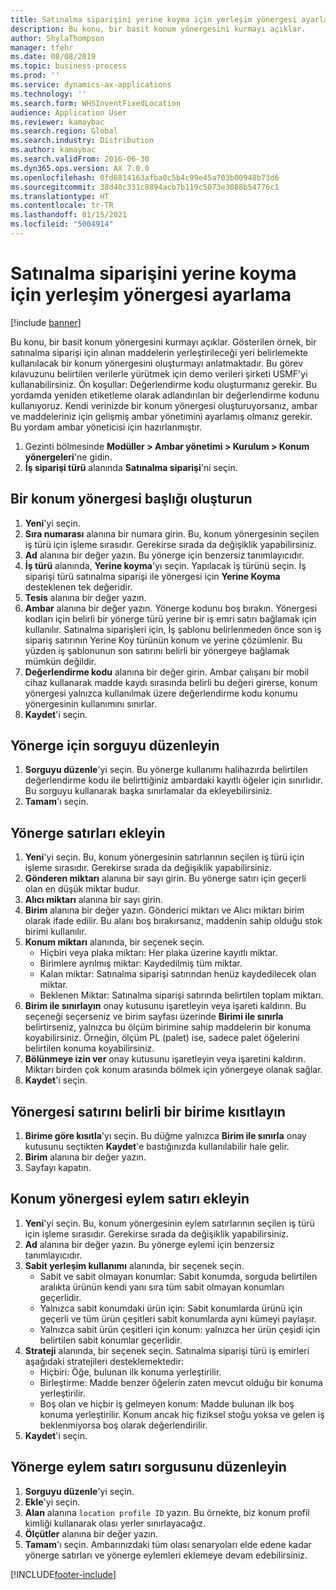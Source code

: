 ```yaml
---
title: Satınalma siparişini yerine koyma için yerleşim yönergesi ayarlama
description: Bu konu, bir basit konum yönergesini kurmayı açıklar.
author: ShylaThompson
manager: tfehr
ms.date: 08/08/2019
ms.topic: business-process
ms.prod: ''
ms.service: dynamics-ax-applications
ms.technology: ''
ms.search.form: WHSInventFixedLocation
audience: Application User
ms.reviewer: kamaybac
ms.search.region: Global
ms.search.industry: Distribution
ms.author: kamaybac
ms.search.validFrom: 2016-06-30
ms.dyn365.ops.version: AX 7.0.0
ms.openlocfilehash: 0fd6814163afba0c5b4c99e45a703b00948b73d6
ms.sourcegitcommit: 38d40c331c8894acb7b119c5073e3088b54776c1
ms.translationtype: HT
ms.contentlocale: tr-TR
ms.lasthandoff: 01/15/2021
ms.locfileid: "5004914"
---
```

# <a name="set-up-a-location-directive-for-purchase-order-put-away"></a>Satınalma siparişini yerine koyma için yerleşim yönergesi ayarlama

[!include [banner](../../includes/banner.md)]

Bu konu, bir basit konum yönergesini kurmayı açıklar. Gösterilen örnek, bir satınalma siparişi için alınan maddelerin yerleştirileceği yeri belirlemekte kullanılacak bir konum yönergesini oluşturmayı anlatmaktadır. Bu görev kılavuzunu belirtilen verilerle yürütmek için demo verileri şirketi USMF'yi kullanabilirsiniz. Ön koşullar: Değerlendirme kodu oluşturmanız gerekir. Bu yordamda yeniden etiketleme olarak adlandırılan bir değerlendirme kodunu kullanıyoruz. Kendi verinizde bir konum yönergesi oluşturuyorsanız, ambar ve maddeleriniz için gelişmiş ambar yönetimini ayarlamış olmanız gerekir. Bu yordam ambar yöneticisi için hazırlanmıştır.

1. Gezinti bölmesinde **Modüller > Ambar yönetimi > Kurulum > Konum yönergeleri**'ne gidin.
2. **İş siparişi türü** alanında **Satınalma siparişi**'ni seçin.

## <a name="create-a-location-directive-header"></a>Bir konum yönergesi başlığı oluşturun
1. **Yeni**'yi seçin.
2. **Sıra numarası** alanına bir numara girin. Bu, konum yönergesinin seçilen iş türü için işleme sırasıdır. Gerekirse sırada da değişiklik yapabilirsiniz.  
3. **Ad** alanına bir değer yazın. Bu yönerge için benzersiz tanımlayıcıdır.  
4. **İş türü** alanında, **Yerine koyma**'yı seçin. Yapılacak iş türünü seçin. İş siparişi türü satınalma siparişi ile yönergesi için **Yerine Koyma** desteklenen tek değeridir.  
5. **Tesis** alanına bir değer yazın.
6. **Ambar** alanına bir değer yazın. Yönerge kodunu boş bırakın.  Yönergesi kodları için belirli bir yönerge türü yerine bir iş emri satırı bağlamak için kullanılır. Satınalma siparişleri için, İş şablonu belirlenmeden önce son iş sipariş satırının Yerine Koy türünün konum ve yerine çözümlenir. Bu yüzden iş şablonunun son satırını belirli bir yönergeye bağlamak mümkün değildir.   
7. **Değerlendirme kodu** alanına bir değer girin. Ambar çalışanı bir mobil cihaz kullanarak madde kaydı sırasında belirli bu değeri girerse, konum yönergesi yalnızca kullanılmak üzere değerlendirme kodu konumu yönergesinin kullanımını sınırlar.  
8. **Kaydet**'i seçin.

## <a name="edit-the-query-for-directive"></a>Yönerge için sorguyu düzenleyin
1. **Sorguyu düzenle**'yi seçin. Bu yönerge kullanımı halihazırda belirtilen değerlendirme kodu ile belirttiğiniz ambardaki kayıtlı öğeler için sınırlıdır. Bu sorguyu kullanarak başka sınırlamalar da ekleyebilirsiniz.  
2. **Tamam**'ı seçin.

## <a name="add-directive-lines"></a>Yönerge satırları ekleyin
1. **Yeni**'yi seçin. Bu, konum yönergesinin satırlarının seçilen iş türü için işleme sırasıdır. Gerekirse sırada da değişiklik yapabilirsiniz.  
2. **Gönderen miktarı** alanına bir sayı girin. Bu yönerge satırı için geçerli olan en düşük miktar budur.  
3. **Alıcı miktarı** alanına bir sayı girin.
4. **Birim** alanına bir değer yazın. Gönderici miktarı ve Alıcı miktarı birim olarak ifade edilir. Bu alanı boş bırakırsanız, maddenin sahip olduğu stok birimi kullanılır.  
5. **Konum miktarı** alanında, bir seçenek seçin.
    - Hiçbiri veya plaka miktarı: Her plaka üzerine kayıtlı miktar.  
    - Birimlere ayrılmış miktar: Kaydedilmiş tüm miktar.  
    - Kalan miktar: Satınalma siparişi satırından henüz kaydedilecek olan miktar.  
    - Beklenen Miktar: Satınalma siparişi satırında belirtilen toplam miktarı.  
6. **Birim ile sınırlayın** onay kutusunu işaretleyin veya işareti kaldırın. Bu seçeneği seçerseniz ve birim sayfası üzerinde **Birimi ile sınırla** belirtirseniz, yalnızca bu ölçüm birimine sahip maddelerin bir konuma koyabilirsiniz. Örneğin, ölçüm PL (palet) ise, sadece palet öğelerini belirtilen konuma koyabilirsiniz.  
7. **Bölünmeye izin ver** onay kutusunu işaretleyin veya işaretini kaldırın. Miktarı birden çok konum arasında bölmek için yönergeye olanak sağlar.  
8. **Kaydet**'i seçin.

## <a name="restrict-the-directive-line-to-a-specific-unit"></a>Yönergesi satırını belirli bir birime kısıtlayın
1. **Birime göre kısıtla**'yı seçin. Bu düğme yalnızca **Birim ile sınırla** onay kutusunu seçtikten **Kaydet**'e bastığınızda kullanılabilir hale gelir.  
2. **Birim** alanına bir değer yazın.
3. Sayfayı kapatın.

## <a name="add-a-location-directive-action-line"></a>Konum yönergesi eylem satırı ekleyin
1. **Yeni**'yi seçin. Bu, konum yönergesinin eylem satırlarının seçilen iş türü için işleme sırasıdır. Gerekirse sırada da değişiklik yapabilirsiniz.  
2. **Ad** alanına bir değer yazın. Bu yönerge eylemi için benzersiz tanımlayıcıdır.  
3. **Sabit yerleşim kullanımı** alanında, bir seçenek seçin.
    - Sabit ve sabit olmayan konumlar: Sabit konumda, sorguda belirtilen aralıkta ürünün kendi yanı sıra tüm sabit olmayan konumları geçerlidir.  
    - Yalnızca sabit konumdaki ürün için: Sabit konumlarda ürünü için geçerli ve tüm ürün çeşitleri sabit konumlarda aynı kümeyi paylaşır.  
    - Yalnızca sabit ürün çeşitleri için konum: yalnızca her ürün çeşidi için belirtilen sabit konumlar geçerlidir.  
4. **Strateji** alanında, bir seçenek seçin. Satınalma siparişi türü iş emirleri aşağıdaki stratejileri desteklemektedir: 
    - Hiçbiri: Öğe, bulunan ilk konuma yerleştirilir.  
    - Birleştirme: Madde benzer öğelerin zaten mevcut olduğu bir konuma yerleştirilir.  
    - Boş olan ve hiçbir iş gelmeyen konum: Madde bulunan ilk boş konuma yerleştirilir. Konum ancak hiç fiziksel stoğu yoksa ve gelen iş beklenmiyorsa boş olarak değerlendirilir.  
5. **Kaydet**'i seçin.

## <a name="edit-the-query-for-directive-action-line"></a>Yönerge eylem satırı sorgusunu düzenleyin
1. **Sorguyu düzenle**'yi seçin.
2. **Ekle**'yi seçin.
3. **Alan** alanına `location profile ID` yazın. Bu örnekte, biz konum profil kimliği kullanarak olası yerler sınırlayacağız.  
4. **Ölçütler** alanına bir değer yazın.
5. **Tamam**'ı seçin. Ambarınızdaki tüm olası senaryoları elde edene kadar yönerge satırları ve yönerge eylemleri eklemeye devam edebilirsiniz.  



[!INCLUDE[footer-include](../../../includes/footer-banner.md)]